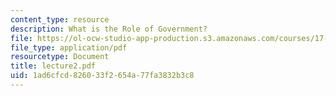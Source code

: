 ```yaml
---
content_type: resource
description: What is the Role of Government?
file: https://ol-ocw-studio-app-production.s3.amazonaws.com/courses/17-20-introduction-to-the-american-political-process-spring-2004/1ad6cfcd826033f2654a77fa3832b3c8_lecture2.pdf
file_type: application/pdf
resourcetype: Document
title: lecture2.pdf
uid: 1ad6cfcd-8260-33f2-654a-77fa3832b3c8
---
```

